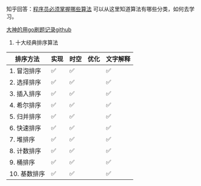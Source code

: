 知乎回答：[程序员必须掌握哪些算法](https://www.zhihu.com/question/23148377)
可以从这里知道算法有哪些分类，如何去学习。

[大神的用go刷题记录github](https://github.com/halfrost/LeetCode-Go)

1. 十大经典排序算法 

| 排序方法     | 实现               | 时空 | 优化 | 文字解释 |
| ------------ | ------------------ | ---- | ---- | -------- |
| 1. 冒泡排序  | :white_check_mark: |:white_check_mark:|      | :white_check_mark:  |
| 2. 选择排序  | :white_check_mark: |:white_check_mark: |      | :white_check_mark: |
| 3. 插入排序  | :white_check_mark: |:white_check_mark: |      |  :white_check_mark:|
| 4. 希尔排序  | :white_check_mark: | :white_check_mark:|      |  :white_check_mark:  |
| 5. 归并排序  | :white_check_mark: | :white_check_mark: |      |  :white_check_mark:  |
| 6. 快速排序  | :white_check_mark: |:white_check_mark:|      |    :white_check_mark: |
| 7. 堆排序    | :white_check_mark: | :white_check_mark:  |      |  :white_check_mark: |
| 8. 计数排序 |:white_check_mark: | :white_check_mark:|      |    :white_check_mark: |
| 9. 桶排序    | :white_check_mark: |:white_check_mark:|      |  :white_check_mark:  |
| 10. 基数排序  | :white_check_mark: |:white_check_mark:|      |  :white_check_mark: |
